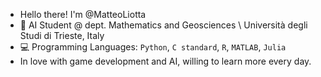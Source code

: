 - Hello there! I'm @MatteoLiotta
- 💼 AI Student @ dept. Mathematics and Geosciences \ Università degli Studi di Trieste, Italy
- 💻 Programming Languages: ```Python```, ```C standard```, ```R```, ```MATLAB```, ```Julia```
- In love with game development and AI, willing to learn more every day.
